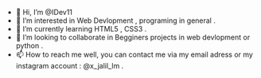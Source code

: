 - 👋 Hi, I’m @IDev11
- 👀 I’m interested in Web Devlopment , programing in general .
- 🌱 I’m currently learning HTML5 , CSS3 .
- 💞️ I’m looking to collaborate in Begginers projects in web devlopment or python .
- 📫 How to reach me well, you can contact me via my email adress or my instagram account : @x_jalil_lm .

<!---
IDev11/IDev11 is a ✨ special ✨ repository because its `README.md` (this file) appears on your GitHub profile.
You can click the Preview link to take a look at your changes.
--->

